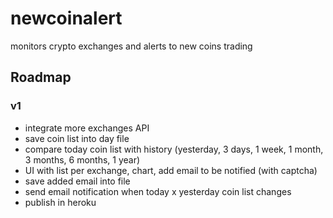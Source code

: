 # newcoinalert
monitors crypto exchanges and alerts to new coins trading


## Roadmap
### v1
- integrate more exchanges API
- save coin list into day file
- compare today coin list with history (yesterday, 3 days, 1 week, 1 month, 3 months, 6 months, 1 year)
- UI with list per exchange, chart, add email to be notified (with captcha)
- save added email into file
- send email notification when today x yesterday coin list changes
- publish in heroku

